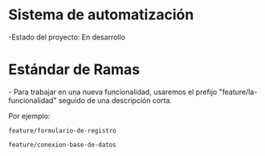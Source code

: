 <h1>Sistema de automatización</h1>

-Estado del proyecto: En desarrollo

<h1>Estándar de Ramas</h1>
- Para trabajar en una nueva funcionalidad, usaremos el prefijo "feature/la-funcionalidad" seguido de una descripción corta.

Por ejemplo: 

```feature/formulario-de-registro```

```feature/conexion-base-de-datos```
